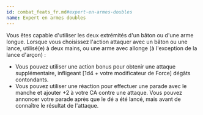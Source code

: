 ```yaml
---
id: combat_feats_fr.md#expert-en-armes-doubles
name: Expert en armes doubles
---
```


Vous êtes capable d'utiliser les deux extrémités d'un bâton ou d'une arme longue. Lorsque vous choisissez l'action attaquer avec un bâton ou une lance, utilisé(e) à deux mains, ou une arme avec allonge (à l'exception de la lance d'arçon) :

* Vous pouvez utiliser une action bonus pour obtenir une attaque supplémentaire, infligeant [1d4 + votre modificateur de Force] dégâts contondants.
* Vous pouvez utiliser une réaction pour effectuer une parade avec le manche et ajouter +2 à votre CA contre une attaque. Vous pouvez annoncer votre parade après que le dé a été lancé, mais avant de connaître le résultat de l'attaque.

